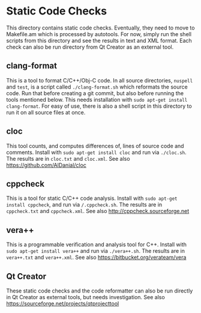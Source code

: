 # Static Code Checks

This directory contains static code checks. Eventually, they need to move to Makefile.am which is processed by autotools. For now, simply run the shell scripts from this directory and see the results in text and XML format. Each check can also be run directory from Qt Creator as an external tool.


## clang-format

This is a tool to format C/C++/Obj-C code. In all source directories, `nuspell` and `test`, is a script called `./clang-format.sh` which reformats the source code. Run that before creating a git commit, but also before running the tools mentioned below. This needs installation with `sudo apt-get install clang-format`. For easy of use, there is also a shell script in this directory to run it on all source files at once.


## cloc

This tool counts, and computes differences of, lines of source code and comments. Install with `sudo apt-get install cloc` and run via `./cloc.sh`. The results are in `cloc.txt` and `cloc.xml`. See also https://github.com/AlDanial/cloc


## cppcheck

This is a tool for static C/C++ code analysis. Install with `sudo apt-get install cppcheck`, and run via `/.cppcheck.sh`. The results are in `cppcheck.txt` and `cppcheck.xml`. See also http://cppcheck.sourceforge.net


## vera++

This is a programmable verification and analysis tool for C++. Install with `sudo apt-get install vera++` and run via `./vera++.sh`. The results are in `vera++.txt` and `vera++.xml`. See also https://bitbucket.org/verateam/vera


## Qt Creator

These static code checks and the code reformatter can also be run directly in Qt Creator as external tools, but needs investigation. See also https://sourceforge.net/projects/qtprojecttool
